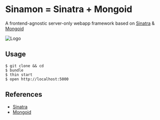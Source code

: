 Sinamon = Sinatra + Mongoid
=====
A frontend-agnostic server-only webapp framework based on
[Sinatra](http://www.sinatrarb.com/) &
[Mongoid](http://mongoid.org/en/mongoid/index.html)

![Logo](http://usefulpa.s3.amazonaws.com/images/2014/cinnamon_roll.png)

Usage
-----

	$ git clone && cd
	$ bundle
	$ thin start
    $ open http://localhost:5000


References
-----

* [Sinatra](http://www.sinatrarb.com/)
* [Mongoid](http://mongoid.org/en/mongoid/index.html)
